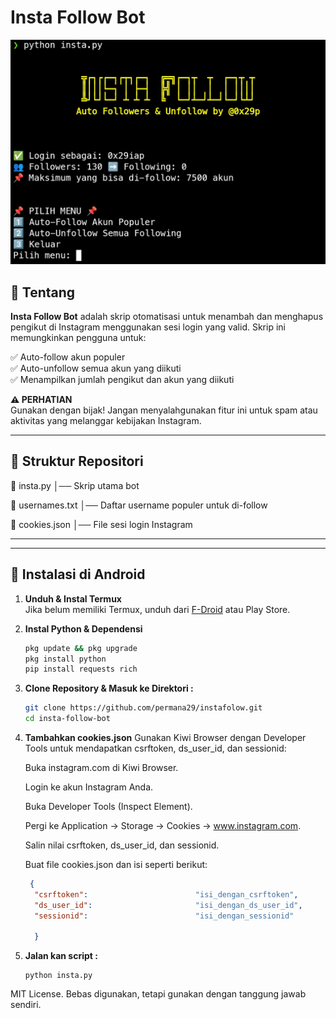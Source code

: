 # Insta Follow Bot

![Insta Follow](https://github.com/permana29/instafolow/blob/main/Screenshot_20250325_105124.jpg) 

## 📌 Tentang

**Insta Follow Bot** adalah skrip otomatisasi untuk menambah dan menghapus pengikut di Instagram menggunakan sesi login yang valid. Skrip ini memungkinkan pengguna untuk:

✅ Auto-follow akun populer  
✅ Auto-unfollow semua akun yang diikuti  
✅ Menampilkan jumlah pengikut dan akun yang diikuti  

**⚠️ PERHATIAN**  
Gunakan dengan bijak! Jangan menyalahgunakan fitur ini untuk spam atau aktivitas yang melanggar kebijakan Instagram.

---

## 📂 Struktur Repositori
📂 insta.py │── Skrip utama bot 

📂 usernames.txt │── Daftar username populer untuk di-follow

📂 cookies.json │── File sesi login Instagram

---

---

## 🚀 Instalasi di Android

1. **Unduh & Instal Termux**  
   Jika belum memiliki Termux, unduh dari [F-Droid](https://f-droid.org/en/packages/com.termux/) atau Play Store.

2. **Instal Python & Dependensi**  
   ```bash
   pkg update && pkg upgrade
   pkg install python
   pip install requests rich
   
3. **Clone Repository & Masuk ke Direktori :**

   ```bash
   git clone https://github.com/permana29/instafolow.git
   cd insta-follow-bot

4. **Tambahkan cookies.json**
    Gunakan Kiwi Browser dengan         Developer Tools untuk               mendapatkan csrftoken,              ds_user_id, dan sessionid:

    Buka instagram.com di Kiwi          Browser.

    Login ke akun Instagram Anda.

    Buka Developer Tools (Inspect       Element).

    Pergi ke Application → Storage     → Cookies → www.instagram.com.

    Salin nilai csrftoken,              ds_user_id, dan sessionid.

   Buat file cookies.json dan isi      seperti berikut:
   
   ```json
    {
     "csrftoken":                        "isi_dengan_csrftoken",
     "ds_user_id":                       "isi_dengan_ds_user_id",
     "sessionid":                        "isi_dengan_sessionid"
   
     }
    ```
5. **Jalan kan script :**
   ```bahs
   python insta.py

MIT License. Bebas digunakan, tetapi gunakan dengan tanggung jawab sendiri.
